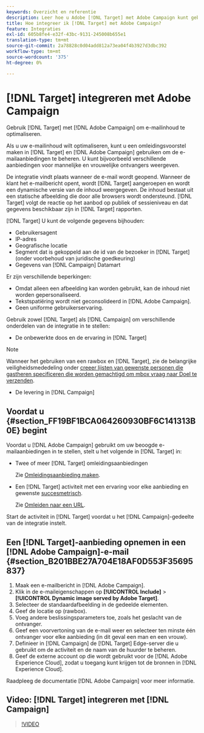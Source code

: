 ```yaml
---
keywords: Overzicht en referentie
description: Leer hoe u Adobe [!DNL Target] met Adobe Campaign kunt gebruiken om e-mailinhoud te optimaliseren.
title: Hoe integreer ik [!DNL Target] met Adobe Campaign?
feature: Integraties
exl-id: 605b8fe4-e32f-43bc-9131-245008b655e1
translation-type: tm+mt
source-git-commit: 2a78828c0d04add812a73ea04f4b3927d3dbc392
workflow-type: tm+mt
source-wordcount: '375'
ht-degree: 0%

---
```


# [!DNL Target] integreren met Adobe Campaign

Gebruik [!DNL Target] met [!DNL Adobe Campaign] om e-mailinhoud te optimaliseren.

Als u uw e-mailinhoud wilt optimaliseren, kunt u een omleidingsvoorstel maken in [!DNL Target] en [!DNL Adobe Campaign] gebruiken om de e-mailaanbiedingen te beheren. U kunt bijvoorbeeld verschillende aanbiedingen voor mannelijke en vrouwelijke ontvangers weergeven.

De integratie vindt plaats wanneer de e-mail wordt geopend. Wanneer de klant het e-mailbericht opent, wordt [!DNL Target] aangeroepen en wordt een dynamische versie van de inhoud weergegeven. De inhoud bestaat uit een statische afbeelding die door alle browsers wordt ondersteund. [!DNL Target] volgt de reactie op het aanbod op publiek of sessieniveau en dat gegevens beschikbaar zijn in  [!DNL Target] rapporten.

[!DNL Target] U kunt de volgende gegevens bijhouden:

* Gebruikersagent
* IP-adres
* Geografische locatie
* Segment dat is gekoppeld aan de id van de bezoeker in [!DNL Target] (onder voorbehoud van juridische goedkeuring)
* Gegevens van [!DNL Campaign] Datamart

Er zijn verschillende beperkingen:

* Omdat alleen een afbeelding kan worden gebruikt, kan de inhoud niet worden gepersonaliseerd.
* Tekstspatiëring wordt niet geconsolideerd in [!DNL Adobe Campaign].
* Geen uniforme gebruikerservaring.

Gebruik zowel [!DNL Target] als [!DNL Campaign] om verschillende onderdelen van de integratie in te stellen:

* De onbewerkte doos en de ervaring in [!DNL Target]

>[!NOTE]
>
>Wanneer het gebruiken van een rawbox en [!DNL Target], zie de belangrijke veiligheidsmededeling onder [creeer lijsten van gewenste personen die gastheren specificeren die worden gemachtigd om mbox vraag naar Doel te verzenden](/help/administrating-target/hosts.md#allowlist).

* De levering in [!DNL Campaign]

## Voordat u {#section_FF19BF1BCA064260930BF6C141313B0E} begint

Voordat u [!DNL Adobe Campaign] gebruikt om uw beoogde e-mailaanbiedingen in te stellen, stelt u het volgende in [!DNL Target] in:

* Twee of meer [!DNL Target] omleidingsaanbiedingen

   Zie [Omleidingsaanbieding maken](/help/c-experiences/c-manage-content/offer-redirect.md).

* Een [!DNL Target] activiteit met een ervaring voor elke aanbieding en gewenste [succesmetrisch](/help/c-activities/r-success-metrics/success-metrics.md).

   Zie [Omleiden naar een URL](/help/c-experiences/c-visual-experience-composer/redirect-offer.md).

Start de activiteit in [!DNL Target] voordat u het [!DNL Campaign]-gedeelte van de integratie instelt.

## Een [!DNL Target]-aanbieding opnemen in een [!DNL Adobe Campaign]-e-mail {#section_B201BBE27A704E18AF0D553F35695837}

1. Maak een e-mailbericht in [!DNL Adobe Campaign].
1. Klik in de e-maileigenschappen op **[!UICONTROL Include]** > **[!UICONTROL Dynamic image served by Adobe Target]**.
1. Selecteer de standaardafbeelding in de gedeelde elementen.
1. Geef de locatie op (rawbox).
1. Voeg andere beslissingsparameters toe, zoals het geslacht van de ontvanger.
1. Geef een voorvertoning van de e-mail weer en selecteer ten minste één ontvanger voor elke aanbieding (in dit geval een man en een vrouw).
1. Definieer in [!DNL Campaign] de [!DNL Target] Edge-server die u gebruikt om de activiteit en de naam van de huurder te beheren.
1. Geef de externe account op die wordt gebruikt voor de [!DNL Adobe Experience Cloud], zodat u toegang kunt krijgen tot de bronnen in [!DNL Experience Cloud].

Raadpleeg de documentatie [!DNL Adobe Campaign] voor meer informatie.

## Video: [!DNL Target] integreren met [!DNL Campaign]

>[!VIDEO](https://video.tv.adobe.com/v/35149)
